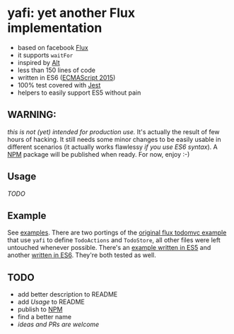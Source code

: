# yafi: yet another Flux implementation

* based on facebook [Flux](https://github.com/facebook/flux)
* it supports `waitFor`
* inspired by [Alt](https://alt.js.org)
* less than 150 lines of code
* written in ES6 ([ECMAScript 2015](http://www.ecma-international.org/ecma-262/6.0/index.html))
* 100% test covered with [Jest](http://facebook.github.io/jest)
* helpers to easily support ES5 without pain

## WARNING:
*this is not (yet) intended for production use.* It's actually the result of few hours of hacking. It still needs some minor changes to be easily usable in different scenarios (it actually works flawlessy *if you use ES6 syntax*). A [NPM](https://npmjs.org) package will be published when ready. For now, enjoy :-)

## Usage
_TODO_

## Example
See [examples](examples/). There are two portings of the [original flux todomvc example](https://github.com/facebook/flux/tree/master/examples/flux-todomvc) that use `yafi` to define `TodoActions` and `TodoStore`, all other files were left untouched whenever possible. There's an [example written in ES5](examples/flux-todomvc) and another [written in ES6](examples/flux-todomvc-es6). They're both tested as well.

## TODO
* add better description to README
* add _Usage_ to README
* publish to [NPM](https://npmjs.org)
* find a better name
* _ideas and PRs are welcome_
